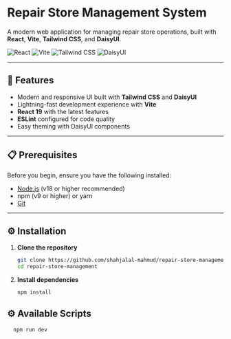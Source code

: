 # Repair Store Management System

A modern web application for managing repair store operations, built with **React**, **Vite**, **Tailwind CSS**, and **DaisyUI**.

![React](https://img.shields.io/badge/React-20232A?style=for-the-badge&logo=react&logoColor=61DAFB)
![Vite](https://img.shields.io/badge/Vite-B73BFE?style=for-the-badge&logo=vite&logoColor=FFD62E)
![Tailwind CSS](https://img.shields.io/badge/Tailwind_CSS-38B2AC?style=for-the-badge&logo=tailwind-css&logoColor=white)
![DaisyUI](https://img.shields.io/badge/DaisyUI-5A0EF8?style=for-the-badge&logo=daisyui)

---

## 🚀 Features

- Modern and responsive UI built with **Tailwind CSS** and **DaisyUI**
- Lightning-fast development experience with **Vite**
- **React 19** with the latest features
- **ESLint** configured for code quality
- Easy theming with DaisyUI components

---

## 📋 Prerequisites

Before you begin, ensure you have the following installed:

- [Node.js](https://nodejs.org/) (v18 or higher recommended)
- npm (v9 or higher) or yarn
- [Git](https://git-scm.com/)

---

## ⚙️ Installation

1. **Clone the repository**

   ```bash
   git clone https://github.com/shahjalal-mahmud/repair-store-management.git
   cd repair-store-management

   ```

2. **Install dependencies**

   ```bash
   npm install

   ```
## ⚙️ Available Scripts
```bash
  npm run dev

   ```